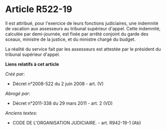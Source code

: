 # Article R522-19

Il est attribué, pour l'exercice de leurs fonctions judiciaires, une indemnité de vacation aux assesseurs au tribunal
supérieur d'appel. Cette indemnité, calculée par demi-journée, est fixée par arrêté conjoint du garde des sceaux, ministre de
la justice, et du ministre chargé du budget.

La réalité du service fait par les assesseurs est attestée par le président du tribunal supérieur d'appel.

**Liens relatifs à cet article**

_Créé par_:

  - Décret n°2008-522 du 2 juin 2008 - art. (V)

_Abrogé par_:

  - Décret n°2011-338 du 29 mars 2011 - art. 2 (VD)

_Anciens textes_:

  - CODE DE L'ORGANISATION JUDICIAIRE. - art. R942-19-1 (Ab)
